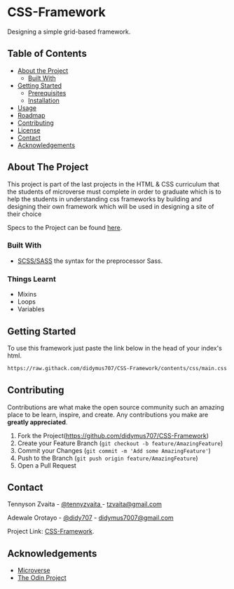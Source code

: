 # CSS-Framework
 Designing a simple grid-based framework.

## Table of Contents

* [About the Project](#about-the-project)
  * [Built With](#built-with)
* [Getting Started](#getting-started)
  * [Prerequisites](#prerequisites)
  * [Installation](#installation)
* [Usage](#usage)
* [Roadmap](#roadmap)
* [Contributing](#contributing)
* [License](#license)
* [Contact](#contact)
* [Acknowledgements](#acknowledgements)



<!-- ABOUT THE PROJECT -->
## About The Project

This project is part of the last projects in the HTML & CSS curriculum that the students of microverse must complete in order to graduate which is to help the students in understanding css frameworks by building and designing their own framework which will be used in designing a site of their choice

Specs to the Project can be found [here](https://www.theodinproject.com/courses/html5-and-css3/lessons/design-your-own-grid-based-framework).

### Built With

* [SCSS/SASS](https://sass-lang.com/documentation/syntax) the syntax for the preprocessor Sass.

### Things Learnt

* Mixins
* Loops
* Variables

<!-- GETTING STARTED -->
## Getting Started

To use this framework just paste the link below in the head of your index's html.
```sh
https://raw.githack.com/didymus707/CSS-Framework/contents/css/main.css
```


<!-- CONTRIBUTING -->
## Contributing

Contributions are what make the open source community such an amazing place to be learn, inspire, and create. Any contributions you make are **greatly appreciated**.

1. Fork the Project(https://github.com/didymus707/CSS-Framework)
2. Create your Feature Branch (`git checkout -b feature/AmazingFeature`)
3. Commit your Changes (`git commit -m 'Add some AmazingFeature'`)
4. Push to the Branch (`git push origin feature/AmazingFeature`)
5. Open a Pull Request


<!-- CONTACT -->
## Contact

Tennyson Zvaita - [@tennyzvaita
](https://twitter.com/tennyzvaita) - tzvaita@gmail.com

Adewale Orotayo - [@didy707](https://twitter.com/didy707) - didymus7007@gmail.com

Project Link: [CSS-Framework](https://github.com/didymus707/CSS-Framework).



<!-- ACKNOWLEDGEMENTS -->
## Acknowledgements
* [Microverse](https://www.microverse.org/)
* [The Odin Project](https://www.theodinproject.com/)
